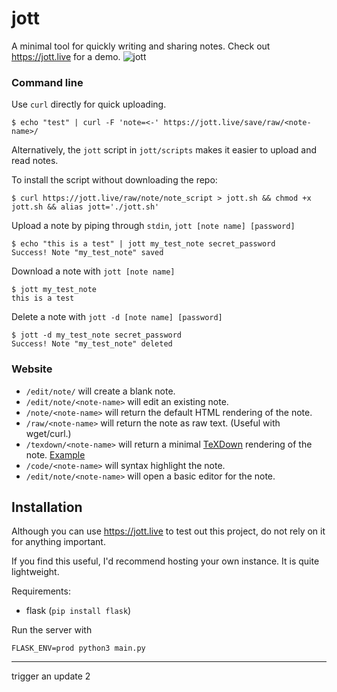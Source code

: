 # jott
A minimal tool for quickly writing and sharing notes.  Check out https://jott.live for a demo.
![jott](https://jott.live/static/jott.png?)

### Command line

Use `curl` directly for quick uploading.

```
$ echo "test" | curl -F 'note=<-' https://jott.live/save/raw/<note-name>/
```

Alternatively, the `jott` script in `jott/scripts` makes it easier to upload and read notes.

To install the script without downloading the repo:
```
$ curl https://jott.live/raw/note/note_script > jott.sh && chmod +x jott.sh && alias jott='./jott.sh'
```

Upload a note by piping through `stdin`, `jott [note name] [password]`
```
$ echo "this is a test" | jott my_test_note secret_password
Success! Note "my_test_note" saved
```
Download a note with `jott [note name]`
```
$ jott my_test_note
this is a test
```
Delete a note with `jott -d [note name] [password]`
```
$ jott -d my_test_note secret_password
Success! Note "my_test_note" deleted
```

### Website

- `/edit/note/` will create a blank note.
- `/edit/note/<note-name>` will edit an existing note.
- `/note/<note-name>` will return the default HTML rendering of the note.
- `/raw/<note-name>` will return the note as raw text. (Useful with wget/curl.)
- `/texdown/<note-name>` will return a minimal [TeXDown](https://github.com/tex-ninja/texdown#texdown) rendering of the note. [Example](https://jott.live/texdown/note/test)
- `/code/<note-name>` will syntax highlight the note.
- `/edit/note/<note-name>` will open a basic editor for the note.


## Installation
Although you can use https://jott.live to test out this project, do not rely on it for anything important.

If you find this useful, I'd recommend hosting your own instance.  It is quite lightweight.

Requirements:
- flask (`pip install flask`)

Run the server with
```
FLASK_ENV=prod python3 main.py
```



------
trigger an update 2